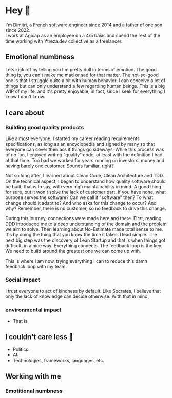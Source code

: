 # Hey 👋

I'm Dimitri, a French software engineer since 2014 and a father of one son since 2022.  
I work at Agicap as an employee on a 4/5 basis and spend the rest of the time working with Ytreza.dev collective as a freelancer.

## Emotional numbness

Lets kick off by telling you I'm pretty dull in terms of emotion. The good thing is, you can't make me mad or sad for that matter. The not-so-good one is that I struggle quite a bit with human behavior. I can conceive a lot of things but can only understand a few regarding human beings. This is a big WIP of my life, and it's pretty enjoyable, in fact, since I seek for everything I know I don't know.

## I care about

### Building good quality products

Like almost everyone, I started my career reading requirements specifications, as long as an encyclopedia and signed by many so that everyone can cover their ass if things go sideways.
While this process was of no fun, I enjoyed writing "quality" code, at least with the definition I had at that time.
Too bad we worked for years running on investors' money and having barely one customer. Sounds familiar, right?

Not so long after, I learned about Clean Code, Clean Architecture and TDD. On the technical aspect, I began to understand how quality software should be built, that is to say, with very high maintainability in mind.
A good thing for sure, but it won't solve the lack of customer part. If you have none, what purpose serves the software? Can we call it "software" then? To what change should it adapt to? And who asks for this change to occur? And why? Remember, there is no customer, so no feedback to drive this change.

During this journey, connections were made here and there. First, reading DDD introduced me to a deep understanding of the domain and the problem we aim to solve. 
Then learning about No-Estimate made total sense to me. It's by doing the thing that you know the time it takes. Dead simple.
The next big step was the discovery of Lean Startup and that is when things got difficult, in a nice way. Everything connects. The feedback loop is the key. We need to build around the greatest one we can come up with.

This is where I am now, trying everything I can to reduce this damn feedback loop with my team. 

### Social impact

I trust everyone to act of kindness by default. Like Socrates, I believe that only the lack of knowledge can decide otherwise.
With that in mind,  


### environmental impact

  - That is 

## I couldn't care less 🤷

- Politics: 
- AI:
- Technologies, frameworks, languages, etc.

## Working with me

### Emotitional numbness



<!--
**NBlackout/NBlackout** is a ✨ _special_ ✨ repository because its `README.md` (this file) appears on your GitHub profile.

Here are some ideas to get you started:

- 🔭 I’m currently working on ...
- 🌱 I’m currently learning ...
- 👯 I’m looking to collaborate on ...
- 🤔 I’m looking for help with ...
- 💬 Ask me about ...
- 📫 How to reach me: ...
- 😄 Pronouns: ...
- ⚡ Fun fact: ...
-->

